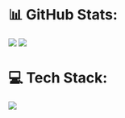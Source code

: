 # 📊 GitHub Stats:
![](https://github-readme-stats.vercel.app/api/top-langs/?username=andymac-ai&theme=dark&hide_border=false&include_all_commits=false&count_private=false&layout=compact&hide=jupyter%20notebook)
![](https://github-readme-stats.vercel.app/api?username=andymac-ai&theme=dark&hide_border=false&include_all_commits=false&count_private=false)<br/>

# 💻 Tech Stack:
<p align="left">
  <a href="https://skillicons.dev">
    <img src="https://skillicons.dev/icons?i=aws,html,css,github,docker" heigth="40"/>
  </a>
</p>
